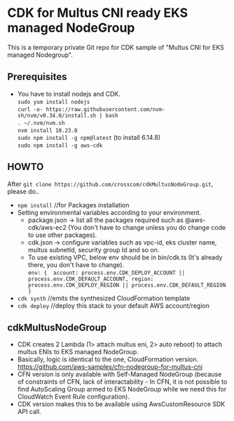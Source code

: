 # CDK for Multus CNI ready EKS managed NodeGroup 
This is a temporary private Git repo for CDK sample of "Multus CNI for EKS managed Nodegroup".

## Prerequisites
* You have to install nodejs and CDK. <br>
`sudo yum install nodejs`  <br>
`curl -o- https://raw.githubusercontent.com/nvm-sh/nvm/v0.34.0/install.sh | bash` <br>
`. ~/.nvm/nvm.sh` <br>
`nvm install 10.23.0` <br>
`sudo npm install -g npm@latest` (to install 6.14.8) <br>
`sudo npm install -g aws-cdk` <br>

## HOWTO
After `git clone https://github.com/crosscom/cdkMultusNodeGroup.git`, please do..

* `npm install` //for Packages installation
* Setting environmental variables according to your environment.
    * package.json → list all the packages required such as @aws-cdk/aws-ec2 (You don't have to change unless you do change code to use other packages).
    * cdk.json → configure variables such as vpc-id, eks cluster name, multus subnetId, security group Id and so on.
    * To use existing VPC, below env should be in bin/cdk.ts (It's already there, you don't have to change). <br>
    ``
    env: { 
        account: process.env.CDK_DEPLOY_ACCOUNT || process.env.CDK_DEFAULT_ACCOUNT,
        region: process.env.CDK_DEPLOY_REGION || process.env.CDK_DEFAULT_REGION
    }
    ``
* `cdk synth` //emits the synthesized CloudFormation template
* `cdk deploy` //deploy this stack to your default AWS account/region

## cdkMultusNodeGroup
* CDK creates 2 Lambda (1> attach multus eni, 2> auto reboot) to attach multus ENIs to EKS managed NodeGroup.
* Basically, logic is identical to the one, CloudFormation version. https://github.com/aws-samples/cfn-nodegroup-for-multus-cni
* CFN version is only available with Self-Managed NodeGroup (because of constraints of CFN, lack of interactability - In CFN, it is not possible to find AutoScaling Group armed to EKS NodeGroup while we need this for CloudWatch Event Rule configuration).
* CDK version makes this to be available using AwsCustomResource SDK API call.
